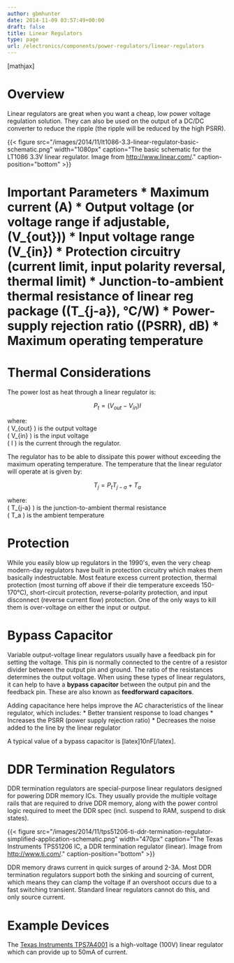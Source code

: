 ```yaml
---
author: gbmhunter
date: 2014-11-09 03:57:49+00:00
draft: false
title: Linear Regulators
type: page
url: /electronics/components/power-regulators/linear-regulators
---
```


[mathjax]

# Overview

Linear regulators are great when you want a cheap, low power voltage regulation solution. They can also be used on the output of a DC/DC converter to reduce the ripple (the ripple will be reduced by the high PSRR).

{{< figure src="/images/2014/11/lt1086-3.3-linear-regulator-basic-schematic.png" width="1080px" caption="The basic schematic for the LT1086 3.3V linear regulator. Image from http://www.linear.com/." caption-position="bottom" >}}

# Important Parameters  * Maximum current (A)  * Output voltage (or voltage range if adjustable, \(V_{out}\))  * Input voltage range \(V_{in}\)  * Protection circuitry (current limit, input polarity reversal, thermal limit)  * Junction-to-ambient thermal resistance of linear reg package (\(T_{j-a}\), °C/W)  * Power-supply rejection ratio (\(PSRR\), dB)  * Maximum operating temperature

# Thermal Considerations

The power lost as heat through a linear regulator is:

$$ P_t = (V_{out} - V_{in})I$$

where:  
\( V_{out} \) is the output voltage  
\( V_{in} \) is the input voltage  
\( I \) is the current through the regulator.

The regulator has to be able to dissipate this power without exceeding the maximum operating temperature. The temperature that the linear regulator will operate at is given by:

$$ T_j = P_{t}T_{j-a} + T_a$$

where:  
\( T_{j-a} \) is the junction-to-ambient thermal resistance  
\( T_a \) is the ambient temperature

# Protection

While you easily blow up regulators in the 1990's, even the very cheap modern-day regulators have built in protection circuitry which makes them basically indestructable. Most feature excess current protection, thermal protection (most turning off above if their die temperature exceeds 150-170°C), short-circuit protection, reverse-polarity protection, and input disconnect (reverse current flow) protection. One of the only ways to kill them is over-voltage on either the input or output.

# Bypass Capacitor

Variable output-voltage linear regulators usually have a feedback pin for setting the voltage. This pin is normally connected to the centre of a resistor divider between the output pin and ground. The ratio of the resistances determines the output voltage. When using these types of linear regulators, it can help to have a **bypass capacitor** between the output pin and the feedback pin. These are also known as **feedforward capacitors**.

Adding capacitance here helps improve the AC characteristics of the linear regulator, which includes:  * Better transient response to load changes  * Increases the PSRR (power supply rejection ratio)  * Decreases the noise added to the line by the linear regulator

A typical value of a bypass capacitor is [latex]10nF[/latex].

# DDR Termination Regulators

DDR termination regulators are special-purpose linear regulators designed for powering DDR memory ICs. They usually provide the multiple voltage rails that are required to drive DDR memory, along with the power control logic required to meet the DDR spec (incl. suspend to RAM, suspend to disk states).

{{< figure src="/images/2014/11/tps51206-ti-ddr-termination-regulator-simplified-application-schematic.png" width="470px" caption="The Texas Instruments TPS51206 IC, a DDR termination regulator (linear). Image from http://www.ti.com/." caption-position="bottom" >}}

DDR memory draws current in quick surges of around 2-3A. Most DDR termination regulators support both the sinking and sourcing of current, which means they can clamp the voltage if an overshoot occurs due to a fast switching transient. Standard linear regulators cannot do this, and only source current.

# Example Devices

The [Texas Instruments TPS7A4001](http://www.ti.com/product/tps7A4001) is a high-voltage (100V) linear regulator which can provide up to 50mA of current.
